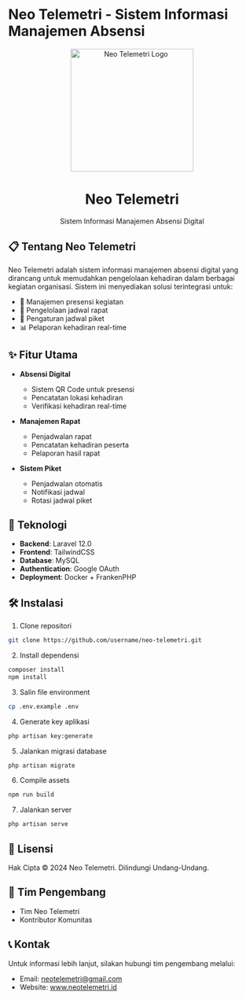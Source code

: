 # Neo Telemetri - Sistem Informasi Manajemen Absensi
<div align="center">
  <img src="https://github.com/user-attachments/assets/b624facf-f666-46f7-a5be-def7d662e288" alt="Neo Telemetri Logo" width="250"/>
  <h1>Neo Telemetri</h1>
  <p>Sistem Informasi Manajemen Absensi Digital</p>
</div>

## 📋 Tentang Neo Telemetri

Neo Telemetri adalah sistem informasi manajemen absensi digital yang dirancang untuk memudahkan pengelolaan kehadiran dalam berbagai kegiatan organisasi. Sistem ini menyediakan solusi terintegrasi untuk:

- 📍 Manajemen presensi kegiatan
- 📅 Pengelolaan jadwal rapat
- 🔄 Pengaturan jadwal piket
- 📊 Pelaporan kehadiran real-time

## ✨ Fitur Utama

- **Absensi Digital**
  - Sistem QR Code untuk presensi
  - Pencatatan lokasi kehadiran
  - Verifikasi kehadiran real-time

- **Manajemen Rapat**
  - Penjadwalan rapat
  - Pencatatan kehadiran peserta
  - Pelaporan hasil rapat

- **Sistem Piket**
  - Penjadwalan otomatis
  - Notifikasi jadwal
  - Rotasi jadwal piket

## 🚀 Teknologi

- **Backend**: Laravel 12.0
- **Frontend**: TailwindCSS
- **Database**: MySQL
- **Authentication**: Google OAuth
- **Deployment**: Docker + FrankenPHP

## 🛠️ Instalasi

1. Clone repositori
```bash
git clone https://github.com/username/neo-telemetri.git
````

2. Install dependensi

```bash
composer install
npm install
```

3. Salin file environment

```bash
cp .env.example .env
```

4. Generate key aplikasi

```bash
php artisan key:generate
```

5. Jalankan migrasi database

```bash
php artisan migrate
```

6. Compile assets

```bash
npm run build
```

7. Jalankan server

```bash
php artisan serve
```

## 📝 Lisensi

Hak Cipta © 2024 Neo Telemetri. Dilindungi Undang-Undang.

## 👥 Tim Pengembang

-   Tim Neo Telemetri
-   Kontributor Komunitas

## 📞 Kontak

Untuk informasi lebih lanjut, silakan hubungi tim pengembang melalui:

-   Email: neotelemetri@gmail.com
-   Website: www.neotelemetri.id
